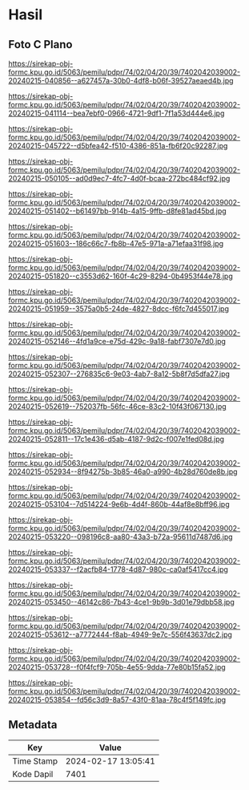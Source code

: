 # Hasil

## Foto C Plano

https://sirekap-obj-formc.kpu.go.id/5063/pemilu/pdpr/74/02/04/20/39/7402042039002-20240215-040856--a627457a-30b0-4df8-b06f-39527aeaed4b.jpg

https://sirekap-obj-formc.kpu.go.id/5063/pemilu/pdpr/74/02/04/20/39/7402042039002-20240215-041114--bea7ebf0-0966-4721-9df1-7f1a53d444e6.jpg

https://sirekap-obj-formc.kpu.go.id/5063/pemilu/pdpr/74/02/04/20/39/7402042039002-20240215-045722--d5bfea42-f510-4386-851a-fb6f20c92287.jpg

https://sirekap-obj-formc.kpu.go.id/5063/pemilu/pdpr/74/02/04/20/39/7402042039002-20240215-050105--ad0d9ec7-4fc7-4d0f-bcaa-272bc484cf92.jpg

https://sirekap-obj-formc.kpu.go.id/5063/pemilu/pdpr/74/02/04/20/39/7402042039002-20240215-051402--b61497bb-914b-4a15-9ffb-d8fe81ad45bd.jpg

https://sirekap-obj-formc.kpu.go.id/5063/pemilu/pdpr/74/02/04/20/39/7402042039002-20240215-051603--186c66c7-fb8b-47e5-971a-a71efaa31f98.jpg

https://sirekap-obj-formc.kpu.go.id/5063/pemilu/pdpr/74/02/04/20/39/7402042039002-20240215-051820--c3553d62-160f-4c29-8294-0b4953f44e78.jpg

https://sirekap-obj-formc.kpu.go.id/5063/pemilu/pdpr/74/02/04/20/39/7402042039002-20240215-051959--3575a0b5-24de-4827-8dcc-f6fc7d455017.jpg

https://sirekap-obj-formc.kpu.go.id/5063/pemilu/pdpr/74/02/04/20/39/7402042039002-20240215-052146--4fd1a9ce-e75d-429c-9a18-fabf7307e7d0.jpg

https://sirekap-obj-formc.kpu.go.id/5063/pemilu/pdpr/74/02/04/20/39/7402042039002-20240215-052307--276835c6-9e03-4ab7-8a12-5b8f7d5dfa27.jpg

https://sirekap-obj-formc.kpu.go.id/5063/pemilu/pdpr/74/02/04/20/39/7402042039002-20240215-052619--752037fb-56fc-46ce-83c2-10f43f067130.jpg

https://sirekap-obj-formc.kpu.go.id/5063/pemilu/pdpr/74/02/04/20/39/7402042039002-20240215-052811--17c1e436-d5ab-4187-9d2c-f007e1fed08d.jpg

https://sirekap-obj-formc.kpu.go.id/5063/pemilu/pdpr/74/02/04/20/39/7402042039002-20240215-052934--8f94275b-3b85-46a0-a990-4b28d760de8b.jpg

https://sirekap-obj-formc.kpu.go.id/5063/pemilu/pdpr/74/02/04/20/39/7402042039002-20240215-053104--7d514224-9e6b-4d4f-860b-44af8e8bff96.jpg

https://sirekap-obj-formc.kpu.go.id/5063/pemilu/pdpr/74/02/04/20/39/7402042039002-20240215-053220--098196c8-aa80-43a3-b72a-95611d7487d6.jpg

https://sirekap-obj-formc.kpu.go.id/5063/pemilu/pdpr/74/02/04/20/39/7402042039002-20240215-053337--f2acfb84-1778-4d87-980c-ca0af5417cc4.jpg

https://sirekap-obj-formc.kpu.go.id/5063/pemilu/pdpr/74/02/04/20/39/7402042039002-20240215-053450--46142c86-7b43-4ce1-9b9b-3d01e79dbb58.jpg

https://sirekap-obj-formc.kpu.go.id/5063/pemilu/pdpr/74/02/04/20/39/7402042039002-20240215-053612--a7772444-f8ab-4949-9e7c-556f43637dc2.jpg

https://sirekap-obj-formc.kpu.go.id/5063/pemilu/pdpr/74/02/04/20/39/7402042039002-20240215-053728--f0f4fcf9-705b-4e55-9dda-77e80b15fa52.jpg

https://sirekap-obj-formc.kpu.go.id/5063/pemilu/pdpr/74/02/04/20/39/7402042039002-20240215-053854--fd56c3d9-8a57-43f0-81aa-78c4f5f149fc.jpg


## Metadata

| Key        | Value               |
| ---------- | ------------------- |
| Time Stamp | 2024-02-17 13:05:41 |
| Kode Dapil | 7401                |



